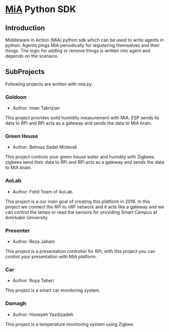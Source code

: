 # [MiA](https://github.com/I1820/mia) Python SDK

## Introduction

Middleware in Action (MiA) python sdk which can be used to write agents in python.
Agents pings MiA periodically for registering themselves and their things. The logic
for adding or remove things is written into agent and depends on the scenario.

## SubProjects

Following projects are written with mia.py.

### Goldoon

- Author: Iman Tabrizian

This project provides soild humidity measurement with MiA.
ESP sends its data to RPi and RPi acts as a gateway and sends
the data to MiA brain.

### Green House

- Author: Behnaz Sadat Motevali

This project controls your green house water and humdity with Zigbees.
zigbees send their data to RPi and RPi acts as a gateway and sends
the data to MiA brain.

### AoLab

- Author: Field Team of AoLab.

This project is a our main goal of creating this platform in 2016.
In this project we connect the RPi to nRF network and it acts like
a gateway and we can control the lamps or read the sensors for providing Smart Campus at Amirkabir University.

### Presenter

- Author: Reza Jahani

This project is a presentation controller for RPi, with this project you can
control your presentation with MiA platform.

### Car

- Author: Roya Taheri

This project is a smart car monitoring system.

### Damagh

- Author: Honeyeh Yazdizadeh

This project is a temperature monitoring system using Zigbee.
